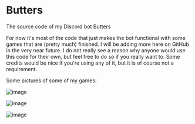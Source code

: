 # Butters
The source code of my Discord bot Butters

For now it's most of the code that just makes the bot functional with some games that are (pretty much) finished. I will be adding more here on GitHub in the very near future.
I do not really see a reason why anyone would use this code for their own, but feel free to do so if you really want to. Some credits would be nice if you're using any of it, but it is of course not a requirement.

Some pictures of some of my games:

![image](https://user-images.githubusercontent.com/104533077/221334370-8177a510-f9fa-45d9-8786-aca2d4e898b0.png)

![image](https://user-images.githubusercontent.com/104533077/221334377-20a4adfe-e3df-4277-902b-bf36ce641848.png)

![image](https://user-images.githubusercontent.com/104533077/221334382-a2e28ea6-4c67-42c9-a1d9-04a80b048c08.png)
